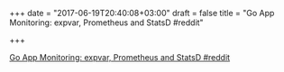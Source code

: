 +++
date = "2017-06-19T20:40:08+03:00"
draft = false
title = "Go App Monitoring: expvar, Prometheus and StatsD  #reddit"

+++

<p><a href="https://t.co/XVrNo9ZcOK">Go App Monitoring: expvar, Prometheus and StatsD  #reddit</a></p>